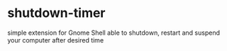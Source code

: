 # shutdown-timer

simple extension for Gnome Shell able to shutdown, restart and suspend your computer after desired time
